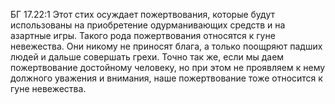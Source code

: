 БГ 17.22:1	Этот стих осуждает пожертвования, которые будут использованы на приобретение одурманивающих средств и на азартные игры. Такого рода пожертвования относятся к гуне невежества. Они никому не приносят блага, а только поощряют падших людей и дальше совершать грехи. Точно так же, если мы даем пожертвование достойному человеку, но при этом не проявляем к нему должного уважения и внимания, наше пожертвование тоже относится к гуне невежества.